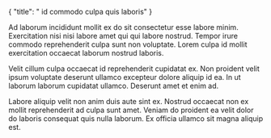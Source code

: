 {
  "title": " id commodo culpa quis laboris"
}

Ad laborum incididunt mollit ex do sit consectetur esse labore minim. Exercitation nisi nisi labore amet qui qui labore nostrud. Tempor irure commodo reprehenderit culpa sunt non voluptate. Lorem culpa id mollit exercitation occaecat laborum nostrud laboris.

Velit cillum culpa occaecat id reprehenderit cupidatat ex. Non proident velit ipsum voluptate deserunt ullamco excepteur dolore aliquip id ea. In ut laborum laborum cupidatat ullamco. Deserunt amet et enim ad.

Labore aliquip velit non anim duis aute sint ex. Nostrud occaecat non ex mollit reprehenderit ad culpa sunt amet. Veniam do proident ea velit dolor do laboris consequat quis nulla laborum. Ex officia ullamco sit magna aliquip est.